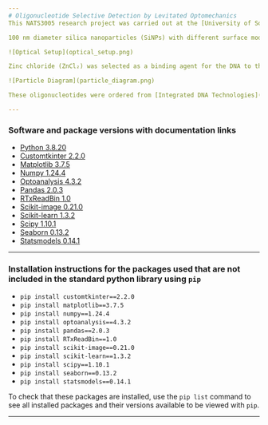 ```yaml
---
# Oligonucleotide Selective Detection by Levitated Optomechanics
This NATS3005 research project was carried out at the [University of Southampton](https://www.southampton.ac.uk/) under the supervision of [Prof Hendrik Ulbricht](https://www.southampton.ac.uk/people/5x5wz8/professor-hendrik-ulbricht).

100 nm diameter silica nanoparticles (SiNPs) with different surface modifications were optically trapped using the setup in the diagram below. 

![Optical Setup](optical_setup.png)

Zinc chloride (ZnCl₂) was selected as a binding agent for the DNA to the surface of SiNPs. This process is described in a paper [here](https://www.sciencedirect.com/science/article/pii/S0026265X21011036?casa_token=qXb5c-y2FJEAAAAA:MZD2fGdQ71L7qJOeOZ268KRTaBZ1gdS5Pbs4r-UI-nAAyVTxetroGB1i0l2SAO8d-svBXGdn). The chosen oligonucleotides for this project are 25A (a 25-mer of deoxyadenosine monophosphate) and 25T (a 25-mer of deoxythymidine monophosphate). A schematic of the surface modifications can be seen below.

![Particle Diagram](particle_diagram.png)

These oligonucleotides were ordered from [Integrated DNA Technologies](https://eu.idtdna.com/page). Following release of these particles as an aerosol from a [nebuliser](https://www.omron-healthcare.co.uk/products/microair-u100) in the vacuum chamber, the pressure was reduced to around 3.5 to 3.6 mbar. The waveform of the particles was recorded on an oscilloscope. The code presented in this repository was then used to generate the power spectral density plots, as well as the dataset and final plots. For more information on the methodology, please refer to the paper itself.

---
```

### Software and package versions with documentation links
- [Python 3.8.20](https://www.python.org/downloads/release/python-3820/)
- [Customtkinter 2.2.0](https://pypi.org/project/customtkinter/)
- [Matplotlib 3.7.5](https://matplotlib.org/3.7.5/)
- [Numpy 1.24.4](https://numpy.org/doc/stable/release/1.24.4-notes.html)
- [Optoanalysis 4.3.2](https://pypi.org/project/optoanalysis/)
- [Pandas 2.0.3](https://pandas.pydata.org/pandas-docs/version/2.0.3/)
- [RTxReadBin 1.0](https://www.rohde-schwarz.com/us/applications/working-with-acquired-waveform-data-in-python-application-card_56279-1165008.html)
- [Scikit-image 0.21.0](https://scikit-image.org/docs/stable/release_notes/release_0.21.html)
- [Scikit-learn 1.3.2](https://scikit-learn.org/1.6/whats_new/v1.3.html)
- [Scipy 1.10.1](https://docs.scipy.org/doc/scipy-1.10.1/)
- [Seaborn 0.13.2](https://seaborn.pydata.org/installing.html)
- [Statsmodels 0.14.1](https://www.statsmodels.org/stable/index.html)

---
### Installation instructions for the packages used that are not included in the standard python library using `pip`
- `pip install customtkinter==2.2.0`
- `pip install matplotlib==3.7.5`
- `pip install numpy==1.24.4`
- `pip install optoanalysis==4.3.2`
- `pip install pandas==2.0.3`
- `pip install RTxReadBin==1.0`
- `pip install scikit-image==0.21.0`
- `pip install scikit-learn==1.3.2`
- `pip install scipy==1.10.1`
- `pip install seaborn==0.13.2`
- `pip install statsmodels==0.14.1`

To check that these packages are installed, use the `pip list` command to see all installed packages and their versions available to be viewed with `pip`.

---